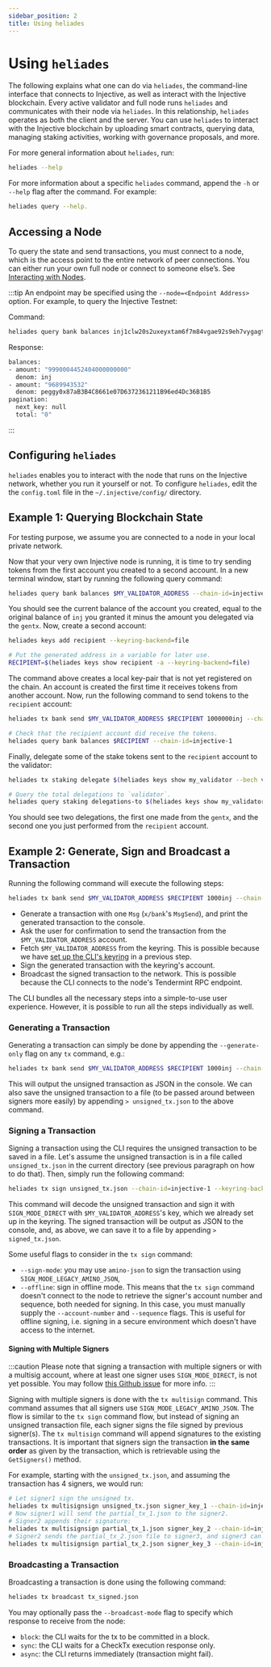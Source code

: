 ```yaml
---
sidebar_position: 2
title: Using heliades
---
```


# Using `heliades` 

The following explains what one can do via `heliades`, the command-line interface that connects to Injective, as well as interact with the Injective blockchain. Every active validator and full node runs `heliades` and communicates with their node via `heliades`. In this relationship, `heliades` operates as both the client and the server. You can use `heliades` to interact with the Injective blockchain by uploading smart contracts, querying data, managing staking activities, working with governance proposals, and more.

For more general information about `heliades`, run: 

```bash
heliades --help
```

For more information about a specific `heliades`  command, append the `-h` or `--help` flag after the command. For example:

```bash
heliades query --help.
```


## Accessing a Node

To query the state and send transactions, you must connect to a node, which is the access point to the entire network of peer connections. You can either run your own full node or connect to someone else’s. See [Interacting with Nodes](../../../nodes/interact-node.md).

:::tip
An endpoint may be specified using the `--node=<Endpoint Address>` option. For example, to query the Injective Testnet:

Command:
```bash
heliades query bank balances inj1clw20s2uxeyxtam6f7m84vgae92s9eh7vygagt --node=https://k8s.testnet.tm.helios.network:443
```

Response:
```bash
balances:
- amount: "9990004452404000000000"
  denom: inj
- amount: "9689943532"
  denom: peggy0x87aB3B4C8661e07D6372361211B96ed4Dc36B1B5
pagination:
  next_key: null
  total: "0"
```
:::

## Configuring `heliades`

`heliades` enables you to interact with the node that runs on the Injective network, whether you run it yourself or not. To configure `heliades`, edit the the `config.toml` file in the `~/.injective/config/` directory.

## Example 1: Querying Blockchain State

For testing purpose, we assume you are connected to a node in your local private network.

Now that your very own Injective node is running, it is time to try sending tokens from the first account you created to a second account. In a new terminal window, start by running the following query command:

```bash
heliades query bank balances $MY_VALIDATOR_ADDRESS --chain-id=injective-1
```

You should see the current balance of the account you created, equal to the original balance of `inj` you granted it minus the amount you delegated via the `gentx`. Now, create a second account:

```bash
heliades keys add recipient --keyring-backend=file

# Put the generated address in a variable for later use.
RECIPIENT=$(heliades keys show recipient -a --keyring-backend=file)
```

The command above creates a local key-pair that is not yet registered on the chain. An account is created the first time it receives tokens from another account. Now, run the following command to send tokens to the `recipient` account:

```bash
heliades tx bank send $MY_VALIDATOR_ADDRESS $RECIPIENT 1000000inj --chain-id=injective-1 --keyring-backend=file

# Check that the recipient account did receive the tokens.
heliades query bank balances $RECIPIENT --chain-id=injective-1
```

Finally, delegate some of the stake tokens sent to the `recipient` account to the validator:

```bash
heliades tx staking delegate $(heliades keys show my_validator --bech val -a --keyring-backend=file) 500inj --from=recipient --chain-id=injective-1 --keyring-backend=file

# Query the total delegations to `validator`.
heliades query staking delegations-to $(heliades keys show my_validator --bech val -a --keyring-backend=file) --chain-id=injective-1
```

You should see two delegations, the first one made from the `gentx`, and the second one you just performed from the `recipient` account.

## Example 2: Generate, Sign and Broadcast a Transaction

Running the following command will execute the following steps:

```bash
heliades tx bank send $MY_VALIDATOR_ADDRESS $RECIPIENT 1000inj --chain-id=injective-1 --keyring-backend=file
```

- Generate a transaction with one `Msg` (`x/bank`'s `MsgSend`), and print the generated transaction to the console.
- Ask the user for confirmation to send the transaction from the `$MY_VALIDATOR_ADDRESS` account.
- Fetch `$MY_VALIDATOR_ADDRESS` from the keyring. This is possible because we have [set up the CLI's keyring](../../../nodes/running-a-node/keyring.md) in a previous step.
- Sign the generated transaction with the keyring's account.
- Broadcast the signed transaction to the network. This is possible because the CLI connects to the node's Tendermint RPC endpoint.

The CLI bundles all the necessary steps into a simple-to-use user experience. However, it is possible to run all the steps individually as well.

### Generating a Transaction

Generating a transaction can simply be done by appending the `--generate-only` flag on any `tx` command, e.g.:

```bash
heliades tx bank send $MY_VALIDATOR_ADDRESS $RECIPIENT 1000inj --chain-id=injective-1 --generate-only
```

This will output the unsigned transaction as JSON in the console. We can also save the unsigned transaction to a file (to be passed around between signers more easily) by appending `> unsigned_tx.json` to the above command.

### Signing a Transaction

Signing a transaction using the CLI requires the unsigned transaction to be saved in a file. Let's assume the unsigned transaction is in a file called `unsigned_tx.json` in the current directory (see previous paragraph on how to do that). Then, simply run the following command:

```bash
heliades tx sign unsigned_tx.json --chain-id=injective-1 --keyring-backend=file --from=$MY_VALIDATOR_ADDRESS
```

This command will decode the unsigned transaction and sign it with `SIGN_MODE_DIRECT` with `$MY_VALIDATOR_ADDRESS`'s key, which we already set up in the keyring. The signed transaction will be output as JSON to the console, and, as above, we can save it to a file by appending `> signed_tx.json`.

Some useful flags to consider in the `tx sign` command:

- `--sign-mode`: you may use `amino-json` to sign the transaction using `SIGN_MODE_LEGACY_AMINO_JSON`,
- `--offline`: sign in offline mode. This means that the `tx sign` command doesn't connect to the node to retrieve the signer's account number and sequence, both needed for signing. In this case, you must manually supply the `--account-number` and `--sequence` flags. This is useful for offline signing, i.e. signing in a secure environment which doesn't have access to the internet.

#### Signing with Multiple Signers

:::caution
Please note that signing a transaction with multiple signers or with a multisig account, where at least one signer uses `SIGN_MODE_DIRECT`, is not yet possible. You may follow [this Github issue](https://github.com/cosmos/cosmos-sdk/issues/8141) for more info.
:::

Signing with multiple signers is done with the `tx multisign` command. This command assumes that all signers use `SIGN_MODE_LEGACY_AMINO_JSON`. The flow is similar to the `tx sign` command flow, but instead of signing an unsigned transaction file, each signer signs the file signed by previous signer(s). The `tx multisign` command will append signatures to the existing transactions. It is important that signers sign the transaction **in the same order** as given by the transaction, which is retrievable using the `GetSigners()` method.

For example, starting with the `unsigned_tx.json`, and assuming the transaction has 4 signers, we would run:

```bash
# Let signer1 sign the unsigned tx.
heliades tx multisignsign unsigned_tx.json signer_key_1 --chain-id=injective-1 --keyring-backend=file > partial_tx_1.json
# Now signer1 will send the partial_tx_1.json to the signer2.
# Signer2 appends their signature:
heliades tx multisignsign partial_tx_1.json signer_key_2 --chain-id=injective-1 --keyring-backend=file > partial_tx_2.json
# Signer2 sends the partial_tx_2.json file to signer3, and signer3 can append his signature:
heliades tx multisignsign partial_tx_2.json signer_key_3 --chain-id=injective-1 --keyring-backend=file > partial_tx_3.json
```

### Broadcasting a Transaction

Broadcasting a transaction is done using the following command:

```bash
heliades tx broadcast tx_signed.json
```

You may optionally pass the `--broadcast-mode` flag to specify which response to receive from the node:

- `block`: the CLI waits for the tx to be committed in a block.
- `sync`: the CLI waits for a CheckTx execution response only.
- `async`: the CLI returns immediately (transaction might fail).